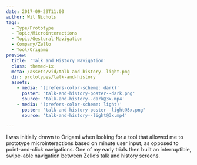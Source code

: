 ```yaml
---
date: 2017-09-29T11:00
author: Wil Nichols
tags:
  - Type/Prototype
  - Topic/Microinteractions
  - Topic/Gestural-Navigation
  - Company/Zello
  - Tool/Origami
preview: 
  title: 'Talk and History Navigation'
  class: themed-1x
  meta: /assets/vid/talk-and-history--light.png
  dir: prototypes/talk-and-history
  assets:
    - media: '(prefers-color-scheme: dark)'
      poster: 'talk-and-history-poster--dark.png'
      source: 'talk-and-history--dark@3x.mp4'
    - media: '(prefers-color-scheme: light)'
      poster: 'talk-and-history-poster--light@3x.png'
      source: 'talk-and-history--light@3x.mp4'

---
```

I was initially drawn to Origami when looking for a tool that allowed me to prototype microinteractions based on minute user input, as opposed to point-and-click navigations. One of my early trials then built an interruptible, swipe-able navigation between Zello’s talk and history screens. 
